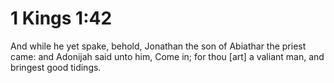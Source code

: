 # 1 Kings 1:42

And while he yet spake, behold, Jonathan the son of Abiathar the priest came: and Adonijah said unto him, Come in; for thou [art] a valiant man, and bringest good tidings.
